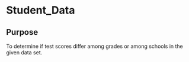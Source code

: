# Student_Data

## Purpose
To determine if test scores differ among grades or among schools in the given data set.
